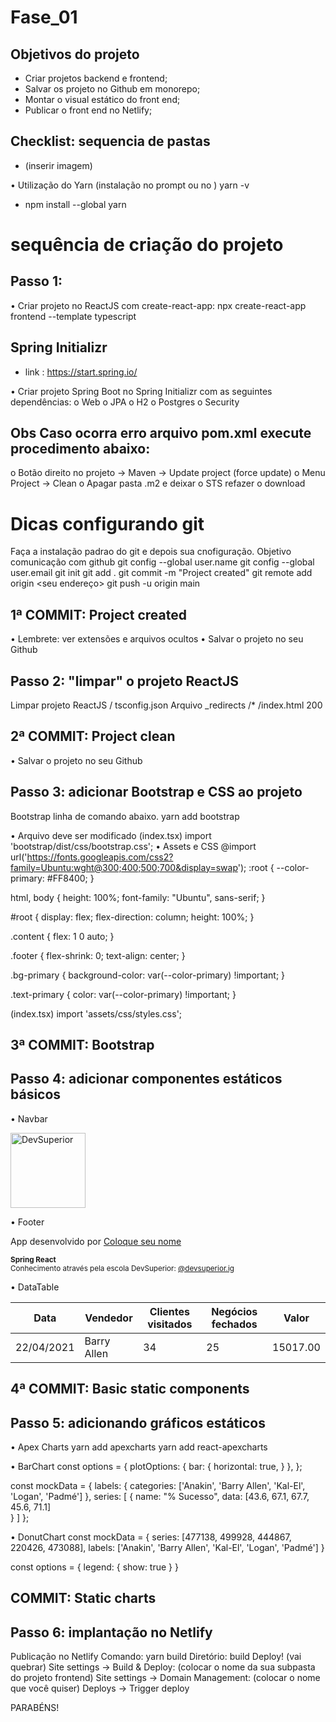 # Fase_01

## Objetivos do projeto
- Criar projetos backend e frontend;
- Salvar os projeto no Github em monorepo;
-	Montar o visual estático do front end;
-	Publicar o front end no Netlify;

## Checklist: sequencia de pastas 
- (inserir imagem)

•	Utilização do Yarn (instalação no prompt ou no )
yarn -v
- npm install --global yarn

# sequência de criação do projeto
## Passo 1: 
•	Criar projeto no ReactJS com create-react-app:
npx create-react-app frontend --template typescript

## Spring Initializr
- link : https://start.spring.io/

•	Criar projeto Spring Boot no Spring Initializr com as seguintes dependências:
o	Web
o	JPA
o	H2
o	Postgres
o	Security

## Obs Caso ocorra erro arquivo pom.xml execute procedimento abaixo:
o	Botão direito no projeto -> Maven -> Update project (force update)
o	Menu Project -> Clean
o	Apagar pasta .m2 e deixar o STS refazer o download

# Dicas configurando git
Faça a instalação padrao do git e depois sua cnofiguração. Objetivo comunicação com github
git config --global user.name <seu nome>
git config --global user.email <seu email>
git init
git add .
git commit -m "Project created"
git remote add origin <seu endereço>
git push -u origin main
  
  ## 1ª COMMIT: Project created
•	Lembrete: ver extensões e arquivos ocultos
•	Salvar o projeto no seu Github


## Passo 2: "limpar" o projeto ReactJS
Limpar projeto ReactJS / tsconfig.json
Arquivo _redirects
/* /index.html 200

## 2ª COMMIT: Project clean
•	Salvar o projeto no seu Github


## Passo 3: adicionar Bootstrap e CSS ao projeto
Bootstrap linha de comando abaixo.
yarn add bootstrap

• Arquivo deve ser modificado 
(index.tsx) import 'bootstrap/dist/css/bootstrap.css';
• Assets e CSS
@import url('https://fonts.googleapis.com/css2?family=Ubuntu:wght@300;400;500;700&display=swap');
:root {
    --color-primary: #FF8400;
}

html, body {
    height: 100%;
    font-family: "Ubuntu", sans-serif;
}

#root {
    display: flex;
    flex-direction: column;
    height: 100%;
}

.content {
    flex: 1 0 auto;
}

.footer {
    flex-shrink: 0;
    text-align: center;
}

.bg-primary {
    background-color: var(--color-primary) !important;
}

.text-primary {
    color: var(--color-primary) !important;
}

(index.tsx) import 'assets/css/styles.css';

## 3ª COMMIT: Bootstrap

## Passo 4: adicionar componentes estáticos básicos
•	Navbar

<div className="d-flex flex-column flex-md-row align-items-center p-3 px-md-4 mb-3 bg-light border-bottom shadow-sm">
  <div className="container">
    <nav className="my-2 my-md-0 mr-md-3">
      <img src={ImgDsDark} alt="DevSuperior" width="120" />
    </nav>
  </div>
</div>


• Footer
<footer className="footer mt-auto py-3 bg-dark">
  <div className="container">
    <p className="text-light">App desenvolvido por <a href="https://github.com/acenelio" target="_blank" rel="noreferrer">Coloque seu nome </a></p>
    <p className="text-light"><small><strong>Spring React</strong><br/>
     Conhecimento através pela escola DevSuperior: <a href="https://instagram.com/devsuperior.ig" target="_blank" rel="noreferrer">@devsuperior.ig</a></small></p>
  </div>
</footer>

• DataTable
<div className="table-responsive">
    <table className="table table-striped table-sm">
        <thead>
            <tr>
                <th>Data</th>
                <th>Vendedor</th>
                <th>Clientes visitados</th>
                <th>Negócios fechados</th>
                <th>Valor</th>
            </tr>
        </thead>
        <tbody>
            <tr>
                <td>22/04/2021</td>
                <td>Barry Allen</td>
                <td>34</td>
                <td>25</td>
                <td>15017.00</td>
            </tr>
        </tbody>
    </table>
</div>

## 4ª COMMIT: Basic static components

## Passo 5: adicionando gráficos estáticos
• Apex Charts
yarn add apexcharts
yarn add react-apexcharts

• BarChart
const options = {
    plotOptions: {
        bar: {
            horizontal: true,
        }
    },
};

const mockData = {
    labels: {
        categories: ['Anakin', 'Barry Allen', 'Kal-El', 'Logan', 'Padmé']
    },
    series: [
        {
            name: "% Sucesso",
            data: [43.6, 67.1, 67.7, 45.6, 71.1]                   
        }
    ]
};

• DonutChart
const mockData = {
    series: [477138, 499928, 444867, 220426, 473088],
    labels: ['Anakin', 'Barry Allen', 'Kal-El', 'Logan', 'Padmé']
}

const options = {
    legend: {
        show: true
    }
}

## COMMIT: Static charts

## Passo 6: implantação no Netlify
Publicação no Netlify
Comando: yarn build
Diretório: build
Deploy! (vai quebrar)
Site settings -> Build & Deploy: (colocar o nome da sua subpasta do projeto frontend)
Site settings -> Domain Management: (colocar o nome que você quiser)
Deploys -> Trigger deploy

PARABÉNS!
